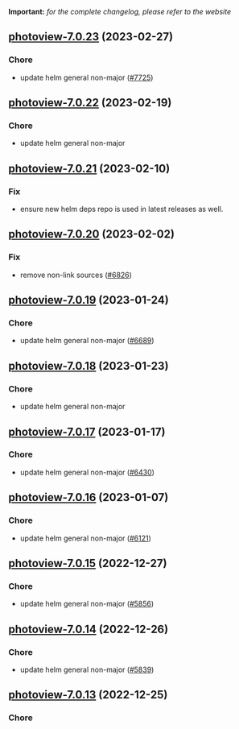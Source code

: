 **Important:**
*for the complete changelog, please refer to the website*




## [photoview-7.0.23](https://github.com/truecharts/charts/compare/photoview-7.0.22...photoview-7.0.23) (2023-02-27)

### Chore

- update helm general non-major ([#7725](https://github.com/truecharts/charts/issues/7725))
  
  


## [photoview-7.0.22](https://github.com/truecharts/charts/compare/photoview-7.0.21...photoview-7.0.22) (2023-02-19)

### Chore

- update helm general non-major
  
  


## [photoview-7.0.21](https://github.com/truecharts/charts/compare/photoview-7.0.20...photoview-7.0.21) (2023-02-10)

### Fix

- ensure new helm deps repo is used in latest releases as well.
  
  


## [photoview-7.0.20](https://github.com/truecharts/charts/compare/photoview-7.0.19...photoview-7.0.20) (2023-02-02)

### Fix

- remove non-link sources ([#6826](https://github.com/truecharts/charts/issues/6826))
  
  


## [photoview-7.0.19](https://github.com/truecharts/charts/compare/photoview-7.0.18...photoview-7.0.19) (2023-01-24)

### Chore

- update helm general non-major ([#6689](https://github.com/truecharts/charts/issues/6689))
  
  


## [photoview-7.0.18](https://github.com/truecharts/charts/compare/photoview-7.0.17...photoview-7.0.18) (2023-01-23)

### Chore

- update helm general non-major
  
  


## [photoview-7.0.17](https://github.com/truecharts/charts/compare/photoview-7.0.16...photoview-7.0.17) (2023-01-17)

### Chore

- update helm general non-major ([#6430](https://github.com/truecharts/charts/issues/6430))
  
  


## [photoview-7.0.16](https://github.com/truecharts/charts/compare/photoview-7.0.15...photoview-7.0.16) (2023-01-07)

### Chore

- update helm general non-major ([#6121](https://github.com/truecharts/charts/issues/6121))
  
  


## [photoview-7.0.15](https://github.com/truecharts/charts/compare/photoview-7.0.14...photoview-7.0.15) (2022-12-27)

### Chore

- update helm general non-major ([#5856](https://github.com/truecharts/charts/issues/5856))
  
  


## [photoview-7.0.14](https://github.com/truecharts/charts/compare/photoview-7.0.13...photoview-7.0.14) (2022-12-26)

### Chore

- update helm general non-major ([#5839](https://github.com/truecharts/charts/issues/5839))
  
  


## [photoview-7.0.13](https://github.com/truecharts/charts/compare/photoview-7.0.12...photoview-7.0.13) (2022-12-25)

### Chore
